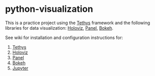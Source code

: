 # python-visualization
This is a practice project using the [Tethys](http://www.tethysplatform.org) framework and the following libraries for data visualization: [Holoviz](https://holoviz.org), [Panel](https://panel.holoviz.org), [Bokeh](https://bokeh.org).

See wiki for installation and configuration instructions for:
1. [Tethys](https://github.com/shylaclark/python-visualization/wiki/Tethys)
2. [Holoviz](https://github.com/shylaclark/python-visualization/wiki/Holoviz)
3. [Panel](https://github.com/shylaclark/python-visualization/wiki/Panel)
4. [Bokeh](https://github.com/shylaclark/python-visualization/wiki/Bokeh)
5. [Jupyter](https://github.com/shylaclark/python-visualization/wiki/Jupyter)
